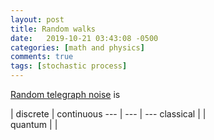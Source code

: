```yaml
---
layout: post
title: Random walks
date:   2019-10-21 03:43:08 -0500
categories: [math and physics]
comments: true
tags: [stochastic process]
---
```


[Random telegraph noise]() is 


 | discrete | continuous
 --- | --- | ---
 classical |  |  
 quantum | | 



